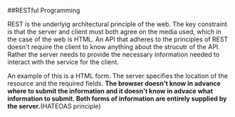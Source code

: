 ##RESTful Programming  

REST is the underlyig architectural principle of the web. The key constraint is that the server and client must both agree on the media used, which in the case of the web is HTML.  An API that adheres to the principles of REST doesn't require the client to know anything about the strucutr of the API. Rather the server needs to provide the necessary information needed to interact with the service for the client.  

An example of this is a HTML form. The server specifies the location of the resource and the required fields. **The browser doesn't know in advance where to submit the information and it doesn't know in advace what information to submit. Both forms of information are entirely supplied by the server.**(HATEOAS principle)
